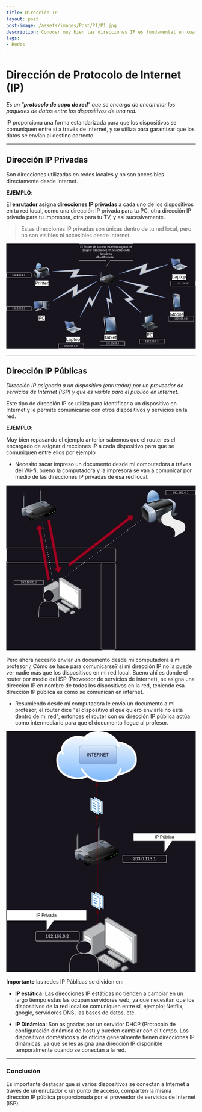 ```yaml
---
title: Dirección IP
layout: post
post-image: /assets/images/Post/P1/P1.jpg
description: Conocer muy bien las direcciones IP es fundamental en cualquier área de la informática.
tags: 
- Redes
---
```


# Dirección de Protocolo de Internet (IP)

_Es un "**protocolo de capa de red**" que se encarga de encaminar los paquetes de datos entre los dispositivos de una red._  

IP proporciona una forma estandarizada para que los dispositivos se comuniquen entre sí a través de Internet, y se utiliza para garantizar que los datos se envían al destino correcto.

---

## Dirección IP Privadas

Son direcciones utilizadas en redes locales y no son accesibles directamente desde Internet.

**EJEMPLO**:

El **enrutador asigna direcciones IP privadas** a cada uno de los dispositivos en tu red local, como una dirección IP privada para tu PC, otra dirección IP privada para tu Impresora, otra para tu TV, y así sucesivamente. 

>Estas direcciones IP privadas son únicas dentro de tu red local, pero no son visibles ni accesibles desde Internet.

![P1i1](/assets/images/Post/P1/P1i1.jpg)

---

## Dirección IP Públicas

_Dirección IP asignada a un dispositivo (enrutador) por un proveedor de servicios de Internet (ISP) y que es visible para el público en Internet._

Este tipo de dirección IP se utiliza para identificar a un dispositivo en Internet y le permite comunicarse con otros dispositivos y servicios en la red.

**EJEMPLO**: 

Muy bien repasando el ejemplo anterior sabemos que el router es el encargado de asignar direcciones IP a cada dispositivo para que se comuniquen entre ellos por ejemplo

* Necesito sacar impreso un documento desde mi computadora a tráves del Wi-fi, bueno la computadora y la impresora se van a comunicar por medio de las direcciones IP privadas de esa red local.


![P1i2](/assets/images/Post/P1/P1i2.jpg)



Pero ahora necesito enviar un documento desde mi computadora a mi profesor ¿ Cómo se hace para comunicarse? si mi dirección IP no la puede ver nadie más que los dispositivos en mi red local. Bueno ahí es donde el router por medio del ISP (Proveedor de servicios de internet), se asigna una dirección IP en nombre de todos los dispositivos en la red, teniendo esa dirección IP pública es como se comunican en internet.
 
* Resumiendo desde mi computadora le envio un documento a mi profesor, el router dice "el dispositivo al que quiero enviarle no esta dentro de mi red", entonces el router con su dirección IP pública actúa como intermediario para que el documento llegue al profesor.

![P1i3](/assets/images/Post/P1/P1i3.jpg)

**Importante** las redes IP Públicas se dividen en:

* **IP estática**: Las direcciones IP estáticas no tienden a cambiar en un largo tiempo estas las ocupan servidores web, ya que necesitan que los dispositivos de la red local se comuniquen entre sí, ejemplo; Netflix, google, servidores DNS, las bases de datos, etc.

* **IP Dinámica**: Son asignadas por un servidor DHCP (Protocolo de configuración dinámica de host) y pueden cambiar con el tiempo. Los dispositivos domésticos y de oficina generalmente tienen direcciones IP dinámicas, ya que se les asigna una dirección IP disponible temporalmente cuando se conectan a la red.

---

### Conclusión

Es importante destacar que si varios dispositivos se conectan a Internet a través de un enrutador o un punto de acceso, comparten la misma dirección IP pública proporcionada por el proveedor de servicios de Internet (ISP).

